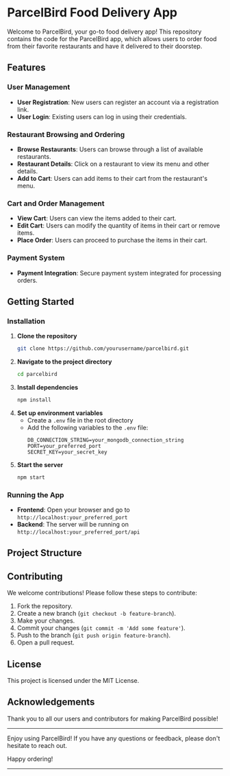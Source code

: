 # ParcelBird Food Delivery App

Welcome to ParcelBird, your go-to food delivery app! This repository contains the code for the ParcelBird app, which allows users to order food from their favorite restaurants and have it delivered to their doorstep.

## Features

### User Management
- **User Registration**: New users can register an account via a registration link.
- **User Login**: Existing users can log in using their credentials.
  
### Restaurant Browsing and Ordering
- **Browse Restaurants**: Users can browse through a list of available restaurants.
- **Restaurant Details**: Click on a restaurant to view its menu and other details.
- **Add to Cart**: Users can add items to their cart from the restaurant's menu.

### Cart and Order Management
- **View Cart**: Users can view the items added to their cart.
- **Edit Cart**: Users can modify the quantity of items in their cart or remove items.
- **Place Order**: Users can proceed to purchase the items in their cart.

### Payment System
- **Payment Integration**: Secure payment system integrated for processing orders.

## Getting Started


### Installation

1. **Clone the repository**
    ```bash
    git clone https://github.com/yourusername/parcelbird.git
    ```
2. **Navigate to the project directory**
    ```bash
    cd parcelbird
    ```
3. **Install dependencies**
    ```bash
    npm install
    ```
4. **Set up environment variables**
    - Create a `.env` file in the root directory
    - Add the following variables to the `.env` file:
      ```
      DB_CONNECTION_STRING=your_mongodb_connection_string
      PORT=your_preferred_port
      SECRET_KEY=your_secret_key
      ```
5. **Start the server**
    ```bash
    npm start
    ```

### Running the App

- **Frontend**: Open your browser and go to `http://localhost:your_preferred_port`
- **Backend**: The server will be running on `http://localhost:your_preferred_port/api`

## Project Structure


## Contributing

We welcome contributions! Please follow these steps to contribute:

1. Fork the repository.
2. Create a new branch (`git checkout -b feature-branch`).
3. Make your changes.
4. Commit your changes (`git commit -m 'Add some feature'`).
5. Push to the branch (`git push origin feature-branch`).
6. Open a pull request.

## License

This project is licensed under the MIT License.

## Acknowledgements

Thank you to all our users and contributors for making ParcelBird possible!

---

Enjoy using ParcelBird! If you have any questions or feedback, please don't hesitate to reach out.

Happy ordering!

---

